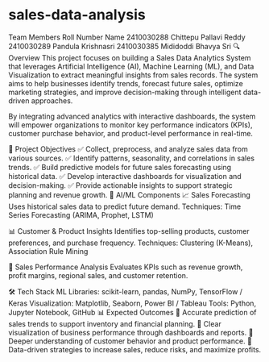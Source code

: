 # sales-data-analysis
Team Members
Roll Number	Name
2410030288	Chittepu Pallavi Reddy
2410030289	Pandula Krishnasri
2410030385	Mididoddi Bhavya Sri
🔍 Overview
This project focuses on building a Sales Data Analytics System that leverages Artificial Intelligence (AI), Machine Learning (ML), and Data Visualization to extract meaningful insights from sales records. The system aims to help businesses identify trends, forecast future sales, optimize marketing strategies, and improve decision-making through intelligent data-driven approaches.

By integrating advanced analytics with interactive dashboards, the system will empower organizations to monitor key performance indicators (KPIs), customer purchase behavior, and product-level performance in real-time.

🎯 Project Objectives
✅ Collect, preprocess, and analyze sales data from various sources.
✅ Identify patterns, seasonality, and correlations in sales trends.
✅ Build predictive models for future sales forecasting using historical data.
✅ Develop interactive dashboards for visualization and decision-making.
✅ Provide actionable insights to support strategic planning and revenue growth.
🤖 AI/ML Components
📈 Sales Forecasting
Uses historical sales data to predict future demand.
Techniques: Time Series Forecasting (ARIMA, Prophet, LSTM)

📊 Customer & Product Insights
Identifies top-selling products, customer preferences, and purchase frequency.
Techniques: Clustering (K-Means), Association Rule Mining

🎯 Sales Performance Analysis
Evaluates KPIs such as revenue growth, profit margins, regional sales, and customer retention.

🛠️ Tech Stack
ML Libraries: scikit-learn, pandas, NumPy, TensorFlow / Keras
Visualization: Matplotlib, Seaborn, Power BI / Tableau
Tools: Python, Jupyter Notebook, GitHub
📊 Expected Outcomes
📌 Accurate prediction of sales trends to support inventory and financial planning.
📌 Clear visualization of business performance through dashboards and reports.
📌 Deeper understanding of customer behavior and product performance.
📌 Data-driven strategies to increase sales, reduce risks, and maximize profits.
